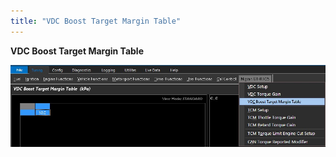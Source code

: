 ```yaml
---
title: "VDC Boost Target Margin Table"
---
```


**VDC Boost Target Margin Table**&nbsp;


![Image](</img/AAAA65.jpg>)
